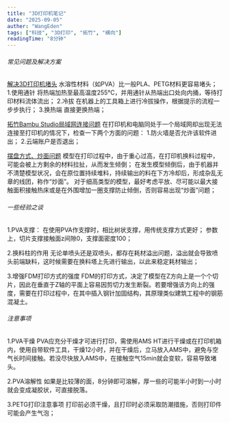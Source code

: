 ```yaml
---
title: "3D打印机笔记"
date: "2025-09-05"
auther: "WangEden"
tags: ["科技", "3D打印", "拓竹", "横向"]
readingTime: "8分钟"
---
```


###### 常见问题及解决方案

<u>解决3D打印机堵头</u>
水溶性材料（如PVA）比一般PLA、PETG材料更容易堵头；
1.使用通针
将热端加热至最高温度255°C，并用通针从热端出口处向内捅，等待打印材料流体流出；
2.冷拔
在机器上的工具箱上进行冷拔操作，根据提示的流程一步步执行；
3.换热端
直接更换热端；

<u>拓竹Bambu Studio局域网连接问题</u>
在打印机和电脑同处于一个局域网却出现无法连接至打印机的情况下，检查一下两个方面的问题：
1.防火墙是否允许该软件进出；
2.云端账户是否退出；

<u>摆盘方式、炒面问题</u>
模型在打印过程中，由于重心过高，在打印机换料过程中，可能会被上方剩余的材料拉扯，从而发生倾倒；
在发生模型倾倒后，由于机器并不清楚模型状况，会在原位置持续堆料，持续输出的料在下方冷却后，形成杂乱无章的线团，称作“炒面”。
对于细高类型的模型，最好考虑平放、尽可能以最大接触面积接触热床或是在外围增加一圈支撑防止倾倒，否则容易出现“炒面”问题；

###### 一些经验之谈

1.PVA支撑：
在使用PVA作支撑时，相比树状支撑，用传统支撑方式更好；
参数上，切片支撑接触面z间隙0，支撑面密度100；

2.换料柱的作用
无论单喷头还是双喷头，都存在耗材溢出问题，溢出就会导致喷头前端缺料，这时候需要在换料塔上先进行输出，以此来稳定耗材输出；

3.增强FDM打印方式的强度
FDM的打印方式，决定了模型在Z方向上是一个个切片，因此在垂直于Z轴的平面上容易因剪切力发生断裂。若要增强该方向上的强度，需要在打印过程中，在其中插入钢针加固结构，其原理类似建筑工程中的钢筋混凝土。

###### 注意事项

1.PVA干燥
PVA应充分干燥才可进行打印，需使用AMS HT进行干燥或在打印机箱内，使用自带软件工具，干燥12小时，并在干燥后，立马放入AMS中，避免与空气长时间接触。若没尽快放入AMS中，在接触空气15min就会变软，容易导致堵头。

2.PVA溶解性
如果是比较薄的面，8分钟即可溶解，厚一些的可能半小时到一小时就会变成凝胶状，可直接脱落。

3.PETG打印注意事项
打印前必须干燥，且打印时必须采取防潮措施，否则打印件可能会产生气泡；
